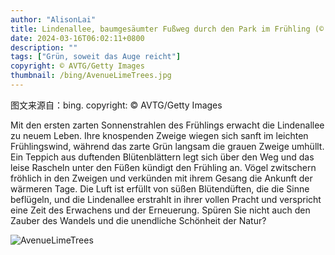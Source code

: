 ```yaml
---
author: "AlisonLai"
title: Lindenallee, baumgesäumter Fußweg durch den Park im Frühling (© AVTG/Getty Images)
date: 2024-03-16T06:02:11+0800
description: ""
tags: ["Grün, soweit das Auge reicht"]
copyright: © AVTG/Getty Images
thumbnail: /bing/AvenueLimeTrees.jpg
---
```

图文来源自：bing.  copyright: © AVTG/Getty Images

Mit den ersten zarten Sonnenstrahlen des Frühlings erwacht die Lindenallee zu neuem Leben. Ihre knospenden Zweige wiegen sich sanft im leichten Frühlingswind, während das zarte Grün langsam die grauen Zweige umhüllt. Ein Teppich aus duftenden Blütenblättern legt sich über den Weg und das leise Rascheln unter den Füßen kündigt den Frühling an. Vögel zwitschern fröhlich in den Zweigen und verkünden mit ihrem Gesang die Ankunft der wärmeren Tage. Die Luft ist erfüllt von süßen Blütendüften, die die Sinne beflügeln, und die Lindenallee erstrahlt in ihrer vollen Pracht und verspricht eine Zeit des Erwachens und der Erneuerung. Spüren Sie nicht auch den Zauber des Wandels und die unendliche Schönheit der Natur?

![AvenueLimeTrees](/bing/AvenueLimeTrees.jpg)